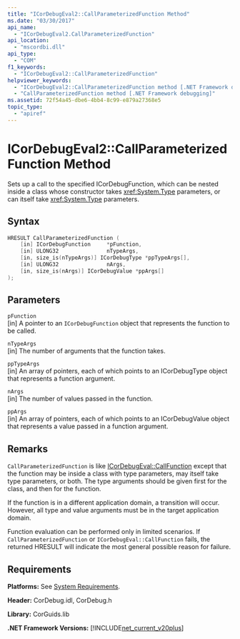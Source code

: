 ```yaml
---
title: "ICorDebugEval2::CallParameterizedFunction Method"
ms.date: "03/30/2017"
api_name: 
  - "ICorDebugEval2.CallParameterizedFunction"
api_location: 
  - "mscordbi.dll"
api_type: 
  - "COM"
f1_keywords: 
  - "ICorDebugEval2::CallParameterizedFunction"
helpviewer_keywords: 
  - "ICorDebugEval2::CallParameterizedFunction method [.NET Framework debugging]"
  - "CallParameterizedFunction method [.NET Framework debugging]"
ms.assetid: 72f54a45-dbe6-4bb4-8c99-e879a27368e5
topic_type: 
  - "apiref"
---
```

# ICorDebugEval2::CallParameterizedFunction Method
Sets up a call to the specified ICorDebugFunction, which can be nested inside a class whose constructor takes <xref:System.Type> parameters, or can itself take <xref:System.Type> parameters.  
  
## Syntax  
  
```cpp  
HRESULT CallParameterizedFunction (  
    [in] ICorDebugFunction     *pFunction,  
    [in] ULONG32               nTypeArgs,  
    [in, size_is(nTypeArgs)] ICorDebugType *ppTypeArgs[],  
    [in] ULONG32               nArgs,  
    [in, size_is(nArgs)] ICorDebugValue *ppArgs[]  
);  
```  
  
## Parameters  
 `pFunction`  
 [in] A pointer to an `ICorDebugFunction` object that represents the function to be called.  
  
 `nTypeArgs`  
 [in] The number of arguments that the function takes.  
  
 `ppTypeArgs`  
 [in] An array of pointers, each of which points to an ICorDebugType object that represents a function argument.  
  
 `nArgs`  
 [in] The number of values passed in the function.  
  
 `ppArgs`  
 [in] An array of pointers, each of which points to an ICorDebugValue object that represents a value passed in a function argument.  
  
## Remarks  
 `CallParameterizedFunction` is like [ICorDebugEval::CallFunction](icordebugeval-callfunction-method.md) except that the function may be inside a class with type parameters, may itself take type parameters, or both. The type arguments should be given first for the class, and then for the function.  
  
 If the function is in a different application domain, a transition will occur. However, all type and value arguments must be in the target application domain.  
  
 Function evaluation can be performed only in limited scenarios. If `CallParameterizedFunction` or `ICorDebugEval::CallFunction` fails, the returned HRESULT will indicate the most general possible reason for failure.  
  
## Requirements  
 **Platforms:** See [System Requirements](../../get-started/system-requirements.md).  
  
 **Header:** CorDebug.idl, CorDebug.h  
  
 **Library:** CorGuids.lib  
  
 **.NET Framework Versions:** [!INCLUDE[net_current_v20plus](../../../../includes/net-current-v20plus-md.md)]
